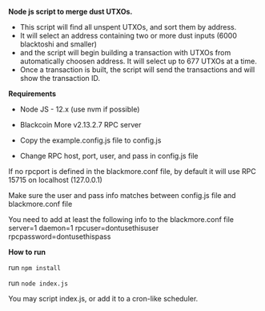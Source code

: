 **Node js script to merge dust UTXOs.**

* This script will find all unspent UTXOs, and sort them by address.
* It will select an address containing two or more dust inputs (6000 blacktoshi and smaller)
* and the script will begin building a transaction with UTXOs from automatically choosen address.  It will select up to 677 UTXOs at a time.
* Once a transaction is built, the script will send the transactions and will show the transaction ID.

**Requirements**

* Node JS - 12.x (use nvm if possible)
* Blackcoin More v2.13.2.7 RPC server

* Copy the example.config.js file to config.js 
* Change RPC host, port, user, and pass in config.js file

If no rpcport is defined in the blackmore.conf file, by default it will use RPC 15715 on localhost (127.0.0.1)

Make sure the user and pass info matches between config.js file and blackmore.conf file

You need to add at least the following info to the blackmore.conf file
server=1
daemon=1
rpcuser=dontusethisuser
rpcpassword=dontusethispass

**How to run**

run `npm install`

run `node index.js`

You may script index.js, or add it to a cron-like scheduler.